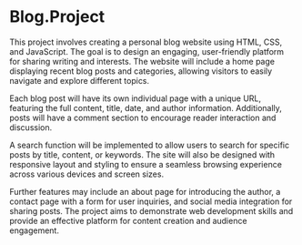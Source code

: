 # Blog.Project
This project involves creating a personal blog website using HTML, CSS, and JavaScript. The goal is to design an engaging, user-friendly platform for sharing writing and interests. The website will include a home page displaying recent blog posts and categories, allowing visitors to easily navigate and explore different topics.

Each blog post will have its own individual page with a unique URL, featuring the full content, title, date, and author information. Additionally, posts will have a comment section to encourage reader interaction and discussion.

A search function will be implemented to allow users to search for specific posts by title, content, or keywords. The site will also be designed with responsive layout and styling to ensure a seamless browsing experience across various devices and screen sizes.

Further features may include an about page for introducing the author, a contact page with a form for user inquiries, and social media integration for sharing posts. The project aims to demonstrate web development skills and provide an effective platform for content creation and audience engagement.

